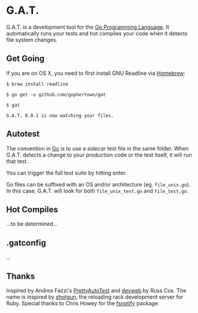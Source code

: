 # G.A.T.

G.A.T. is a development tool for the [Go Programming Language][go]. It automatically runs your tests and hot compiles your code when it detects file system changes.

## Get Going

If you are on OS X, you need to first install GNU Readline via [Homebrew](http://mxcl.github.com/homebrew/):

``` console
$ brew install readline
```

``` console
$ go get -u github.com/gophertown/gat

$ gat

G.A.T. 0.0.1 is now watching your files.
```

## Autotest

The convention in [Go][] is to use a *sidecar* test file in the same folder. When G.A.T. detects a change to your production code or the test itself, it will run that test.

You can trigger the full test suite by hitting enter.

Go files can be suffixed with an OS and/or architecture (eg.  `file_unix.go`). In this case, G.A.T. will look for both `file_unix_test.go` and `file_test.go`.

## Hot Compiles

...to be determined...

## .gatconfig

...

## Thanks

Inspired by Andrea Fazzi's [PrettyAutoTest][pat] and [devweb][] by Russ Cox. The name is inspired by [shotgun][], the reloading rack development server for Ruby. Special thanks to Chris Howey for the [fsnotify][] package.

[go]: http://golang.org/
[fsnotify]: https://github.com/howeyc/fsnotify
[pat]: https://github.com/remogatto/prettytest
[devweb]: http://code.google.com/p/rsc/source/browse/devweb/
[shotgun]: https://rubygems.org/gems/shotgun



